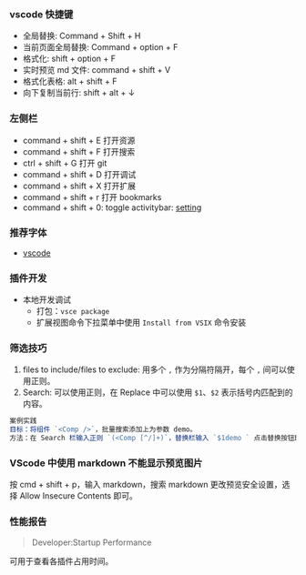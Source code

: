 <!--
abbrlink: ues1uzcj
-->

### vscode 快捷键

* 全局替换: Command + Shift + H
* 当前页面全局替换: Command + option + F
* 格式化: shift + option + F
* 实时预览 md 文件: command + shift + V
* 格式化表格: alt + shift + F
* 向下复制当前行: shift + alt + ↓

### 左侧栏

* command + shift + E 打开资源
* command + shift + F 打开搜索
* ctrl + shift + G 打开 git
* command + shift + D 打开调试
* command + shift + X 打开扩展
* command + shift + r 打开 bookmarks
* command + shift + 0: toggle activitybar: [setting](https://stackoverflow.com/questions/30878856/is-there-a-shortcut-to-hide-the-side-bar-in-visual-studio-code)

### 推荐字体

* [vscode](https://github.com/sdras/night-owl-vscode-theme)

### 插件开发

* 本地开发调试
  * 打包：`vsce package`
  * 扩展视图命令下拉菜单中使用 `Install from VSIX` 命令安装

### 筛选技巧

1. files to include/files to exclude: 用多个 `,` 作为分隔符隔开，每个 `,` 间可以使用正则。
2. Search: 可以使用正则，在 Replace 中可以使用 `$1`、`$2` 表示括号内匹配到的内容。

```js
案例实践
目标：将组件 `<Comp />`，批量搜索添加上为参数 demo。
方法：在 Search 栏输入正则 `(<Comp [^/]+)`，替换栏输入 `$1demo ` 点击替换按钮即可完成批量替换。
```

### VScode 中使用 markdown 不能显示预览图片

按 cmd + shift + p，输入 markdown，搜索 markdown 更改预览安全设置，选择 Allow Insecure Contents 即可。

### 性能报告

>Developer:Startup Performance

可用于查看各插件占用时间。
